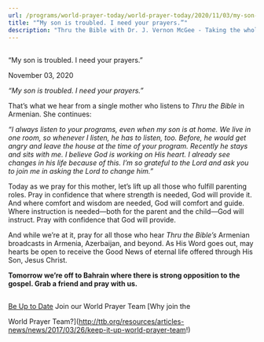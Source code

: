 ```yaml
---
url: /programs/world-prayer-today/world-prayer-today/2020/11/03/my-son-is-troubled-i-need-your-prayers
title: "“My son is troubled. I need your prayers.”"
description: "Thru the Bible with Dr. J. Vernon McGee - Taking the whole Word to the whole world"
---
```







## 
 “My son is troubled. I need your prayers.”


November 03, 2020




*“My son is troubled. I need your prayers.”* 

 That’s what we hear from a single mother who listens to *Thru the Bible* in Armenian. She continues:

*“I always listen to your programs, even when my son is at home. We live in one room, so whenever I listen, he has to listen, too. Before, he would get angry and leave the house at the time of your program. Recently he stays and sits with me. I believe God is working on His heart. I already see changes in his life because of this. I’m so grateful to the Lord and ask you to join me in asking the Lord to change him.”*

Today as we pray for this mother, let’s lift up all those who fulfill parenting roles. Pray in confidence that where strength is needed, God will provide it. And where comfort and wisdom are needed, God will comfort and guide. Where instruction is needed—both for the parent and the child—God will instruct. Pray with confidence that God will provide. 

And while we’re at it, pray for all those who hear *Thru the Bible’s* Armenian broadcasts in Armenia, Azerbaijan, and beyond. As His Word goes out, may hearts be open to receive the Good News of eternal life offered through His Son, Jesus Christ.

**Tomorrow we’re off to Bahrain where there is strong opposition to the gospel. Grab a friend and pray with us.**







## 




[Be Up to Date](http://feeds.feedburner.com/WorldPrayerToday "World Prayer Today RSS Feed")
Join our World Prayer Team
[Why join the  

World Prayer Team?](http://ttb.org/resources/articles-news/news/2017/03/26/keep-it-up-world-prayer-team!)




